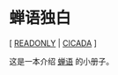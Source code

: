 # 蝉语独白

[ [READONLY](https://readonly.link/books/github.com/xieyuheng/cicada-monologues)
| [CICADA](https://cicada-lang.org) ]

这是一本介绍 [蝉语](https://cicada-lang.org) 的小册子。
